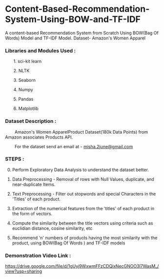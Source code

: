# Content-Based-Recommendation-System-Using-BOW-and-TF-IDF
A content-based Recommendation System from Scratch Using BOW(Bag Of Words) Model and TF-IDF Model. Dataset- Amazon's Women Apparel

### Libraries and Modules Used :

       1. sci-kit learn

       2. NLTK

       3. Seaborn

       4. Numpy

       5. Pandas

       6. Matplotlib 

### Dataset Description :

        Amazon's Women ApparelProduct Dataset(180k Data Points) from Amazon associates Products API.

        For the dataset send an email at - misha.2june@gmail.com

### STEPS :

0. Perform Exploratory Data Analysis to understand the dataset better.

1. Data Preprocessing - Removal of rows with Null Values, duplicate, and near-duplicate Items.

2. Text Preprocessing - Filter out stopwords and special Characters in the 'Titles' of each product.

3. Extraction of the numerical features from the 'titles' of each product in the form of vectors.

4. Compute the similarity between the title vectors using criteria such as euclidian distance, cosine similarity, etc

5. Recommend 'n' numbers of products having the most similarity with the product, using BOW(Bag Of Words ) and TF-IDF models

### Demonstration Video Link :

https://drive.google.com/file/d/1gUyj9WxwmFFzCDQixNecGNOO3l7WasM_/view?usp=sharing



